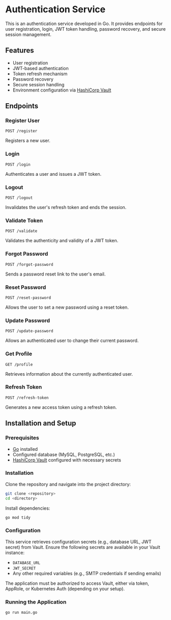 # Authentication Service

This is an authentication service developed in Go. It provides endpoints for user registration, login, JWT token handling, password recovery, and secure session management.

## Features

- User registration
- JWT-based authentication
- Token refresh mechanism
- Password recovery
- Secure session handling
- Environment configuration via [HashiCorp Vault](https://www.vaultproject.io/)

## Endpoints

### Register User
```http
POST /register
```
Registers a new user.

### Login
```http
POST /login
```
Authenticates a user and issues a JWT token.

### Logout
```http
POST /logout
```
Invalidates the user's refresh token and ends the session.

### Validate Token
```http
POST /validate
```
Validates the authenticity and validity of a JWT token.

### Forgot Password
```http
POST /forgot-password
```
Sends a password reset link to the user's email.

### Reset Password
```http
POST /reset-password
```
Allows the user to set a new password using a reset token.

### Update Password
```http
POST /update-password
```
Allows an authenticated user to change their current password.

### Get Profile
```http
GET /profile
```
Retrieves information about the currently authenticated user.

### Refresh Token
```http
POST /refresh-token
```
Generates a new access token using a refresh token.

## Installation and Setup

### Prerequisites

- [Go](https://golang.org/) installed
- Configured database (MySQL, PostgreSQL, etc.)
- [HashiCorp Vault](https://www.vaultproject.io/) configured with necessary secrets

### Installation

Clone the repository and navigate into the project directory:
```sh
git clone <repository>
cd <directory>
```

Install dependencies:
```sh
go mod tidy
```

### Configuration

This service retrieves configuration secrets (e.g., database URL, JWT secret) from Vault. Ensure the following secrets are available in your Vault instance:

- `DATABASE_URL`
- `JWT_SECRET`
- Any other required variables (e.g., SMTP credentials if sending emails)

The application must be authorized to access Vault, either via token, AppRole, or Kubernetes Auth (depending on your setup).

### Running the Application
```sh
go run main.go
```
